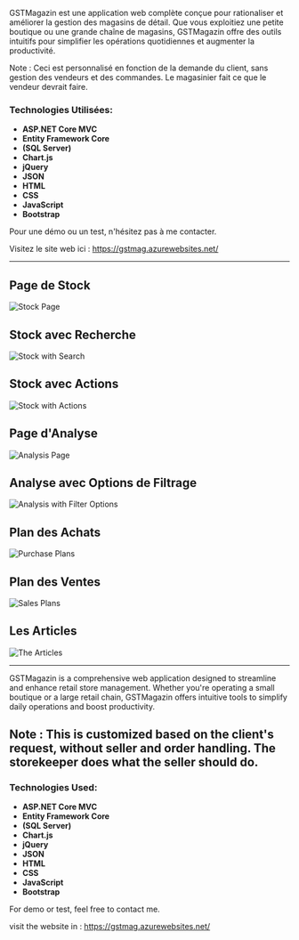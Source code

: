 
GSTMagazin est une application web complète conçue pour rationaliser et améliorer la gestion des magasins de détail. Que vous exploitiez une petite boutique ou une grande chaîne de magasins, GSTMagazin offre des outils intuitifs pour simplifier les opérations quotidiennes et augmenter la productivité.  


Note : Ceci est personnalisé en fonction de la demande du client, sans gestion des vendeurs et des commandes. Le magasinier fait ce que le vendeur devrait faire.  

### Technologies Utilisées:


- **ASP.NET Core MVC**
- **Entity Framework Core**
- **(SQL Server)**
- **Chart.js**
- **jQuery**
- **JSON**
- **HTML**
- **CSS**
- **JavaScript**
- **Bootstrap**


Pour une démo ou un test, n'hésitez pas à me contacter.

Visitez le site web ici : https://gstmag.azurewebsites.net/

-----------

## Page de Stock
![Stock Page](screnshots/Stock.png)

## Stock avec Recherche
![Stock with Search](screnshots/StockAvecChercherPar.png)

## Stock avec Actions
![Stock with Actions](screnshots/StockwithActions.png)

## Page d'Analyse
![Analysis Page](screnshots/Analyse.png)

## Analyse avec Options de Filtrage
![Analysis with Filter Options](screnshots/AnalyseFiltrageoptions.png)

## Plan des Achats
![Purchase Plans](screnshots/PlansAchats.png)

## Plan des Ventes
![Sales Plans](screnshots/plansventes.png)

## Les Articles
![The Articles](screnshots/LesArticles.png)

--------

GSTMagazin is a comprehensive web application designed to streamline and enhance retail store management. Whether you're operating a small boutique or a large retail chain, GSTMagazin offers intuitive tools to simplify daily operations and boost productivity.

## Note : This is customized based on the client's request, without seller and order handling. The storekeeper does what the seller should do. 


### Technologies Used:
- **ASP.NET Core MVC**
- **Entity Framework Core**
- **(SQL Server)**
- **Chart.js**
- **jQuery**
- **JSON**
- **HTML**
- **CSS**
- **JavaScript**
- **Bootstrap**

For demo or test, feel free to contact me.

 visit the  website in : https://gstmag.azurewebsites.net/



